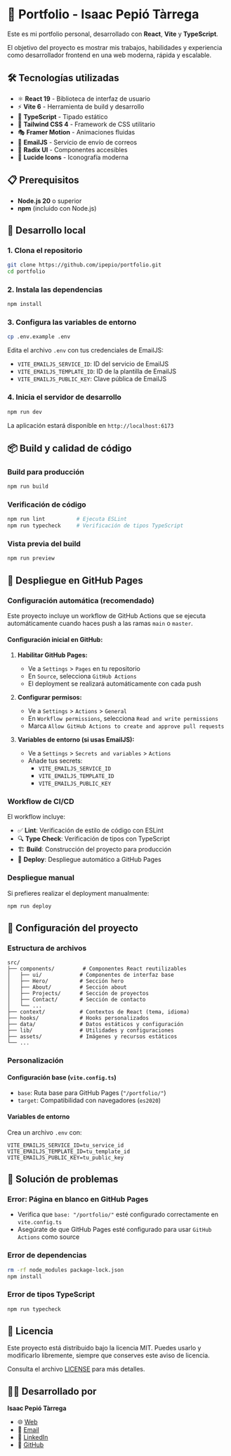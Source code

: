 # 🚀 Portfolio - Isaac Pepió Tàrrega

Este es mi portfolio personal, desarrollado con **React**, **Vite** y **TypeScript**.

El objetivo del proyecto es mostrar mis trabajos, habilidades y experiencia como desarrollador frontend en una web moderna, rápida y escalable.

## 🛠️ Tecnologías utilizadas

- ⚛️ **React 19** - Biblioteca de interfaz de usuario
- ⚡ **Vite 6** - Herramienta de build y desarrollo
- 🧠 **TypeScript** - Tipado estático
- 🎨 **Tailwind CSS 4** - Framework de CSS utilitario
- 🎭 **Framer Motion** - Animaciones fluidas
- 📧 **EmailJS** - Servicio de envío de correos
- 🎯 **Radix UI** - Componentes accesibles
- 🎪 **Lucide Icons** - Iconografía moderna

## 📋 Prerequisitos

- **Node.js 20** o superior
- **npm** (incluido con Node.js)

## 🚀 Desarrollo local

### 1. Clona el repositorio
```bash
git clone https://github.com/ipepio/portfolio.git
cd portfolio
```

### 2. Instala las dependencias
```bash
npm install
```

### 3. Configura las variables de entorno
```bash
cp .env.example .env
```
Edita el archivo `.env` con tus credenciales de EmailJS:
- `VITE_EMAILJS_SERVICE_ID`: ID del servicio de EmailJS
- `VITE_EMAILJS_TEMPLATE_ID`: ID de la plantilla de EmailJS
- `VITE_EMAILJS_PUBLIC_KEY`: Clave pública de EmailJS

### 4. Inicia el servidor de desarrollo
```bash
npm run dev
```
La aplicación estará disponible en `http://localhost:6173`

## 📦 Build y calidad de código

### Build para producción
```bash
npm run build
```

### Verificación de código
```bash
npm run lint          # Ejecuta ESLint
npm run typecheck     # Verificación de tipos TypeScript
```

### Vista previa del build
```bash
npm run preview
```

## 🚀 Despliegue en GitHub Pages

### Configuración automática (recomendado)

Este proyecto incluye un workflow de GitHub Actions que se ejecuta automáticamente cuando haces push a las ramas `main` o `master`.

#### Configuración inicial en GitHub:

1. **Habilitar GitHub Pages:**
   - Ve a `Settings` > `Pages` en tu repositorio
   - En `Source`, selecciona `GitHub Actions`
   - El deployment se realizará automáticamente con cada push

2. **Configurar permisos:**
   - Ve a `Settings` > `Actions` > `General`
   - En `Workflow permissions`, selecciona `Read and write permissions`
   - Marca `Allow GitHub Actions to create and approve pull requests`

3. **Variables de entorno (si usas EmailJS):**
   - Ve a `Settings` > `Secrets and variables` > `Actions`
   - Añade tus secrets:
     - `VITE_EMAILJS_SERVICE_ID`
     - `VITE_EMAILJS_TEMPLATE_ID`
     - `VITE_EMAILJS_PUBLIC_KEY`

### Workflow de CI/CD

El workflow incluye:
- ✅ **Lint**: Verificación de estilo de código con ESLint
- 🔍 **Type Check**: Verificación de tipos con TypeScript
- 🏗️ **Build**: Construcción del proyecto para producción
- 🚀 **Deploy**: Despliegue automático a GitHub Pages

### Despliegue manual

Si prefieres realizar el deployment manualmente:
```bash
npm run deploy
```

## 🔧 Configuración del proyecto

### Estructura de archivos
```
src/
├── components/         # Componentes React reutilizables
│   ├── ui/            # Componentes de interfaz base
│   ├── Hero/          # Sección hero
│   ├── About/         # Sección about
│   ├── Projects/      # Sección de proyectos
│   ├── Contact/       # Sección de contacto
│   └── ...
├── context/           # Contextos de React (tema, idioma)
├── hooks/             # Hooks personalizados
├── data/              # Datos estáticos y configuración
├── lib/               # Utilidades y configuraciones
├── assets/            # Imágenes y recursos estáticos
└── ...
```

### Personalización

#### Configuración base (`vite.config.ts`)
- `base`: Ruta base para GitHub Pages (`"/portfolio/"`)
- `target`: Compatibilidad con navegadores (`es2020`)

#### Variables de entorno
Crea un archivo `.env` con:
```env
VITE_EMAILJS_SERVICE_ID=tu_service_id
VITE_EMAILJS_TEMPLATE_ID=tu_template_id  
VITE_EMAILJS_PUBLIC_KEY=tu_public_key
```

## 🐛 Solución de problemas

### Error: Página en blanco en GitHub Pages
- Verifica que `base: "/portfolio/"` esté configurado correctamente en `vite.config.ts`
- Asegúrate de que GitHub Pages esté configurado para usar `GitHub Actions` como source

### Error de dependencias
```bash
rm -rf node_modules package-lock.json
npm install
```

### Error de tipos TypeScript
```bash
npm run typecheck
```

## 📄 Licencia

Este proyecto está distribuido bajo la licencia MIT. Puedes usarlo y modificarlo libremente, siempre que conserves este aviso de licencia.

Consulta el archivo [LICENSE](LICENSE) para más detalles.

## 👨‍💻 Desarrollado por

**Isaac Pepió Tàrrega**
- 🌐 [Web](https://ipepio.dev)
- 📧 [Email](mailto:hola@ipepio.dev)
- 💼 [LinkedIn](https://linkedin.com/in/ipepio)
- 🐙 [GitHub](https://github.com/ipepio)
